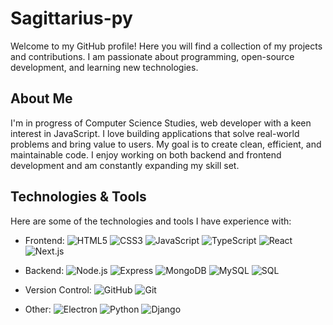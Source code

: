 


# Sagittarius-py


Welcome to my GitHub profile! Here you will find a collection of my projects and contributions. I am passionate about programming, open-source development, and learning new technologies. 

## About Me

I'm in progress of Computer Science Studies, web developer with a keen interest in JavaScript. I love building applications that solve real-world problems and bring value to users. My goal is to create clean, efficient, and maintainable code. I enjoy working on both backend and frontend development and am constantly expanding my skill set.



## Technologies & Tools

Here are some of the technologies and tools I have experience with:

- Frontend:
  ![HTML5](https://img.shields.io/badge/-HTML5-E34F26?style=flat-square&logo=html5&logoColor=white)
  ![CSS3](https://img.shields.io/badge/-CSS3-1572B6?style=flat-square&logo=css3&logoColor=white)
  ![JavaScript](https://img.shields.io/badge/-JavaScript-F7DF1E?style=flat-square&logo=javascript&logoColor=black)
  ![TypeScript](https://img.shields.io/badge/-TypeScript-007ACC?style=flat-square&logo=typescript&logoColor=white)
  ![React](https://img.shields.io/badge/-React-61DAFB?style=flat-square&logo=react&logoColor=black)
  ![Next.js](https://img.shields.io/badge/-Next.js-000000?style=flat-square&logo=next.js&logoColor=white)

- Backend:
  ![Node.js](https://img.shields.io/badge/-Node.js-339933?style=flat-square&logo=node.js&logoColor=white)
  ![Express](https://img.shields.io/badge/-Express-000000?style=flat-square&logo=express&logoColor=white)
  ![MongoDB](https://img.shields.io/badge/-MongoDB-47A248?style=flat-square&logo=mongodb&logoColor=white)
  ![MySQL](https://img.shields.io/badge/-MySQL-4479A1?style=flat-square&logo=mysql&logoColor=white)
  ![SQL](https://img.shields.io/badge/-SQL-336791?style=flat-square&logo=postgresql&logoColor=white)

- Version Control:
  ![GitHub](https://img.shields.io/badge/-GitHub-181717?style=flat-square&logo=github&logoColor=white)
  ![Git](https://img.shields.io/badge/-Git-F05032?style=flat-square&logo=git&logoColor=white)

- Other:
  ![Electron](https://img.shields.io/badge/-Electron-47848F?style=flat-square&logo=electron&logoColor=white)
  ![Python](https://img.shields.io/badge/-Python-3776AB?style=flat-square&logo=python&logoColor=white)
  ![Django](https://img.shields.io/badge/-Django-092E20?style=flat-square&logo=django&logoColor=white)

